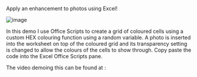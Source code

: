 Apply an enhancement to photos using Excel! 

![image](https://user-images.githubusercontent.com/47678539/159925164-2b4279a5-dff0-4000-a985-1c0a306b7eea.png)

In this demo I use Office Scripts to create a grid of coloured cells using a custom HEX colouring function using a random variable. 
A photo is inserted into the worksheet on top of the coloured grid and its transparency setting is changed to allow the colours of 
the cells to show through.
Copy paste the code into the Excel Office Scripts pane.


The video demoing this can be found at  : 
